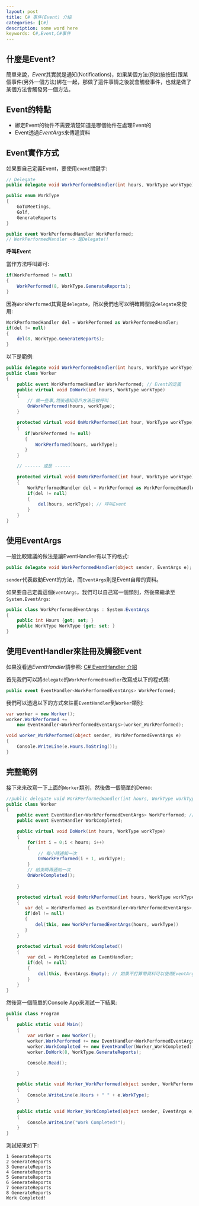 ```yaml
---
layout: post
title: C# 事件(Event) 介紹   
categories: [C#]
description: some word here
keywords: C#,Event,C#事件
---
```


## 什麼是Event?
簡單來說，*Event*其實就是通知(Notifications)，如果某個方法(例如按按鈕)跟某個事件(另外一個方法)綁在一起，那做了這件事情之後就會觸發事件，也就是做了某個方法會觸發另一個方法。

## Event的特點
* 綁定Event的物件不需要清楚知道是哪個物件在處理Event的
* Event透過*EventArgs*來傳遞資料

## Event實作方式
如果要自己定義Event，要使用`event`關鍵字:
```csharp
// Delegate
public delegate void WorkPerformedHandler(int hours, WorkType workType);

public enum WorkType
{
    GoToMeetings,
    Golf,
    GenerateReports
}

public event WorkPerformedHandler WorkPerformed;
// WorkPerformedHandler -> 是Delegate!!
```

**呼叫Event**

當作方法呼叫即可:
```csharp
if(WorkPerformed != null)
{
    WorkPerformed(8, WorkType.GenerateReports);
}
```

因為`WorkPerformed`其實是`delegate`，所以我們也可以明確轉型成`delegate`來使用:
```csharp
WorkPerformedHandler del = WorkPerformed as WorkPerformedHandler;
if(del != null)
{
    del(8, WorkType.GenerateReports);
}
```

以下是範例:

```csharp
public delegate void WorkPerformedHandler(int hours, WorkType workType);
public class Worker
{
    public event WorkPerformedHandler WorkPerformed; // Event的定義
    public virtual void DoWork(int hours, WorkType workType)
    {
        // 做一些事,然後通知用戶方法已被呼叫
        OnWorkPerformed(hours, workType);
    }

    protected virtual void OnWorkPerformed(int hour, WorkType workType)
    {
       if(WorkPerformed != null)
       {
           WorkPerformed(hours, workType);
       }
    }

    // ------ 或是 ------

    protected virtual void OnWorkPerformed(int hour, WorkType workType)
    {
        WorkPerformedHandler del = WorkPerformed as WorkPerformedHandler;
        if(del != null)
        {
            del(hours, workType); // 呼叫Event
        }
    }
}
```

## 使用EventArgs
一般比較建議的做法是讓EventHandler有以下的格式:
```csharp
public delegate void WorkPerformedHandler(object sender, EventArgs e);
```

`sender`代表啟動Event的方法，而`EventArgs`則是Event自帶的資料。

如果要自己定義這個`EventArgs`，我們可以自己寫一個類別，然後來繼承至`System.EventArgs`:

```csharp
public class WorkPerformedEventArgs : System.EventArgs
{
    public int Hours {get; set; }
    public WorkType WorkType {get; set; }
}
```

## 使用EventHandler來註冊及觸發Event
如果沒看過*EventHandler*請參照: [C# EventHandler 介紹](https://ryanchen34057.github.io/2019/10/12/eventHandlerIntro/)

首先我們可以將`delegate`的`WorkPerformedHandler`改寫成以下的程式碼:
```csharp
public event EventHandler<WorkPerformedEventArgs> WorkPerformed;
```

我們可以透過以下的方式來註冊`EventHandler`到`Worker`類別:
```csharp
var worker = new Worker();
worker.WorkPerformed += 
    new EventHandler<WorkPerformedEventArgs>(worker_WorkPerformed);

void worker_WorkPerformed(object sender, WorkPerformedEventArgs e)
{
    Console.WriteLine(e.Hours.ToString());
}
```

## 完整範例
接下來來改寫一下上面的`Worker`類別，然後做一個簡單的Demo:
```csharp
//public delegate void WorkPerformedHandler(int hours, WorkType workType);
public class Worker
{
    public event EventHandler<WorkPerformedEventArgs> WorkPerformed; // Event的定義
    public event EventHandler WorkCompleted; 

    public virtual void DoWork(int hours, WorkType workType)
    {
        for(int i = 0;i < hours; i++)
        {
            // 每小時通知一次
            OnWorkPerformed(i + 1, workType);
        }
        // 結束時再通知一次
        OnWorkCompleted();
        
    }

    protected virtual void OnWorkPerformed(int hours, WorkType workType)
    {
       var del = WorkPerformed as EventHandler<WorkPerformedEventArgs>;
       if(del != null)
       {
           del(this, new WorkPerformedEventArgs(hours, workType))
       }
    }

    protected virtual void OnWorkCompleted()
    {
        var del = WorkCompleted as EventHandler;
        if(del != null)
        {
            del(this, EventArgs.Empty); // 如果不打算帶資料可以使用EventArgs.Empty
        }
    }
}
```

然後寫一個簡單的Console App來測試一下結果:
```csharp
public class Program
{
    public static void Main()
	{
		var worker = new Worker();
        worker.WorkPerformed += new EventHandler<WorkPerformedEventArgs>(Worker_WorkPerformed);
        worker.WorkCompleted += new EventHandler(Worker_WorkCompleted);
        worker.DoWork(8, WorkType.GenerateReports);

        Console.Read();

	}

    public static void Worker_WorkPerformed(object sender, WorkPerformedEventArgs e)
    {
        Console.WriteLine(e.Hours + " " + e.WorkType);
    }

    public static void Worker_WorkCompleted(object sender, EventArgs e)
    {
        Console.WriteLine("Work Completed!");
    }
}
```

測試結果如下:
```
1 GenerateReports
2 GenerateReports
3 GenerateReports
4 GenerateReports
5 GenerateReports
6 GenerateReports
7 GenerateReports
8 GenerateReports
Work Completed!
```